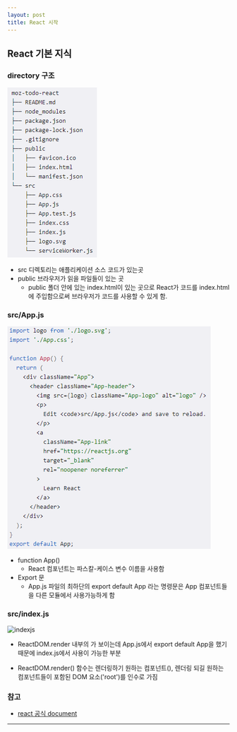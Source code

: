 ```yaml
---
layout: post
title: React 시작
---
```

## React 기본 지식

### directory 구조
![directory-tree](../images/directory.png)

+ src 디렉토리는 애플리케이션 소스 코드가 있는곳
+ public 브라우저가 읽을 파일들이 있는 곳
    + public 폴더 안에 있는 index.html이 있는 곳으로 React가 코드를 index.html에 주입함으로써 브라우저가 코드를 사용할 수 있게 함.
    
### src/App.js
![appjs](../images/appjs.png)


+ function App()
    + React 컴포넌트는 파스칼-케이스 변수 이름을 사용함
+ Export 문
    + App.js 파일의 최하단의 export default App 라는 명령문은 App 컴포넌트들을 다른 모듈에서 사용가능하게 함
    
### src/index.js
![indexjs]({{site.baseurl}}/assets/img/indexjs.png)


+ ReactDOM.render 내부의 <App />가 보이는데 App.js에서 export default App을 했기 때문에 index.js에서 사용이 가능한 부분

+ ReactDOM.render() 함수는 렌더링하기 원하는 컴포넌트(<App/>), 렌더링 되길 원하는 컴포넌트들이 포함된 DOM 요소('root')를 인수로 가짐


### 참고
+ [react 공식 document](https://developer.mozilla.org/ko/docs/Learn/Tools_and_testing/Client-side_JavaScript_frameworks/React_getting_started)

***
